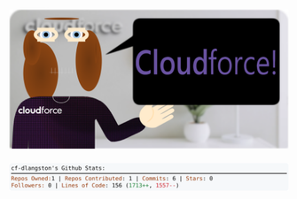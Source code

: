 <!-- 
Version 3.0.75
Built Sun Sep 01 2024 20:24:48 GMT+0000 (Coordinated Universal Time)
-->

<h1 align="center">
  <a href="https://github.com/cf-dlangston/cf-dlangston/tree/master/src" title="Click to View Source">
    <picture width="100%" alt="Dylan">
      <source media="(prefers-color-scheme: dark)" srcset="dylan-dark.svg?version=3.0.75">
      <img src="dylan-light.svg?version=3.0.75" alt="Dylan">
    </picture>
  </a>
</h1>

<div align="center">
  <picture width="100%" alt="Profile Info and Stats">
    <source media="(prefers-color-scheme: dark)" srcset="stats-dark.svg?version=3.0.75">
    <img src="stats-light.svg?version=3.0.75" alt="Profile Info and Stats">
  </picture>
</div>
